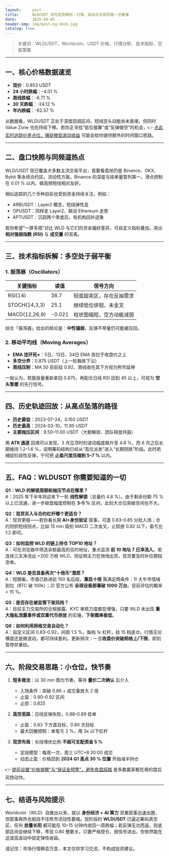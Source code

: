 ```yaml
---
layout:     post
title:      WLDUSDT 实时走势解析：行情、波动与交易思路一次看懂
date:       2025-09-05
header-img: img/post-bg-desk.jpg
catalog: true
---
```


> 关键词：WLDUSDT、Worldcoin、USDT 价格、行情分析、技术指标、交易策略

---

## 一、核心价格数据速览

- **现价**：0.853 USDT  
- **24 小时跌幅**：-4.01 %  
- **周线跌幅**：-6.71 %  
- **30 天跌幅**：-24.12 %  
- **年内跌幅**：-62.57 %  

从数据看，WLDUSDT 正处于深度回调区间，短线空头动能尚未衰竭，但同时 Value Zone 也在持续下移。若你正寻找“低位接筹”或“反弹做空”的机会，👉 [点此实时追踪价差点位，捕捉微型波动收益](https://okxdog.com/) 可能会给你提供额外的时间窗口思路。

---

## 二、盘口快照与同频道热点

WLD/USDT 现已覆盖大多数主流交易平台，首要看盘地仍是 Binance、OKX、Bybit 等永续合约区。流动性方面，Binance 的深度与挂单量暂列第一，滑点控制在 0.01 % 以内，做高频短线相对友好。

相似追踪的几个币种目前也受到资金持续关注，例如：

- ARBUSDT：Layer2 概念，短线弹性高  
- OPUSDT：同样走 Layer2、联动 Ethe­reum 走势  
- APTUSDT：沉寂两个季度后，有机构回补迹象  

若你希望“一屏多图”对比 WLD 与它们的资金偏好差异，可自定义指标叠加，突出 **相对强弱指数 (RSI)** 与 **成交量** 的背离。

---

## 三、技术指标拆解：多空处于弱平衡

### 1. 振荡器（Oscillators）

| 关键指标 | 读值 | 信号方向 |
| --- | --- | --- |
| RSI(14) | 38.7 | 轻度超卖区，存在反抽需求 |
| STOCH(14,3,3) | 25.1 | 继续低位徘徊，未金叉 |
| MACD(12,26,9) | -0.021 | 柱状图缩短，空方动能减弱 |

综合「振荡器」给出的结论是：**中性偏弱**，反弹不带量仍可能被压回。

### 2. 移动平均线（Moving Averages）

- **EMA 连环死×**：5日、13日、34日 EMA 皆位于收盘价之上  
- **多空分界**：0.875 USDT（上一轮箱体下沿）  
- **周线压制**：MA 50 目前挂 0.92，周线收在其下方视为熊市延伸  

一般认为，若能放量重新拿回 0.875，再配合日线 RSI 回到 45 以上，可视为 **空头暂缓** 的先行信号。

---

## 四、历史轨迹回放：从高点坠落的路径

- **历史最低**：2023-07-24，0.150 USDT  
- **历史最高**：2024-03-10，11.95 USDT  
- **主要抛压区间**：8.50–11.00 USDT（大额解锁、团队释放共振）  

用 **ATR 通道** 回溯可以发现，3 月见顶时的波动幅度飙升至 4.8 %，而 6 月之后长期维持 1.2–1.6 %，说明筹码结构已经从“高位派发”进入“长期阴跌”阶段。此时若捕捉阶段性反弹，宁可把 **止盈尺度压缩到 5–7 %** 以内。

---

## 五、FAQ：WLDUSDT 你需要知道的一切

**Q1：WLD 的解锁周期和抛压节点在哪里？**  
A：2025 年下半年将迎来下一轮 **线性解锁**（总量约 4.8 %）。由于剩余份额 75 % 以上已流通，进一步砸盘幅度控制在 **3–5 %** 区间，此刻大仓位突破空间也不大。

**Q2：现货买入与合约杠杆哪个更适合？**  
A：现货更稳——若你看长期 **AI+身份验证** 叙事，可逢 0.83–0.85 分批入场；合约则抓短线拐点，比如 15 min 级别 MACD 二次金叉，止损放 0.82 以下，盈亏比 1:2 即可。

**Q3：如何监控 WLD 的链上持仓 TOP10 地址？**  
A：可在浏览器中筛选余额最高的合约地址，重点监测 **前 10 地址 7 日净流入**。若连续三天净流出 >200 万枚 WLD，则证明主力在悄悄出货，现货要及时补位期指空单。

**Q4：WLD 是否具备再次“十倍币”潜质？**  
A：短期看，市值已跌进前 150 名后段，**重启十倍** 需满足两条件：1) 大牛市情绪到位（BTC 破 100k）；2) 官方公布 **全球设备部署破 1000 万台**。目前评估的概率 < 15 %。

**Q5：是否存在被监管下架风险？**  
A：目前主力交易所的合规披露、KYC 审核力度都在增强，只要 WLD 未出现 **重大隐私泄露事件或双重代币排放** 的实锤，**下架概率极低**。

**Q6：如何利用网格交易自动化？**  
A：自定义区间 0.83–0.92，间距 1.5 %，每档 1x 杠杆，挂 15 档底仓。行情无论横盘还是微波动，都可持续套利。更新频次：一旦**收盘价突破网格上/下限**，即刻暂停并重绘。

---

## 六、阶段交易思路：小仓位，快节奏

1. **短多做法**：以 30 min 图为节奏，等待 **量价二次确认** 后介入  
   - 入场条件：突破 0.86 + 成交量放大 2 倍  
   - 止盈：0.90–0.92 区间  
   - 止损：0.825  

2. **高空思路**：日线反弹失败，0.88–0.89 挂单  
   - 止盈：0.83 下方首目标，0.80 次目标  
   - 最大回撤控制：单笔亏 2 %，用 3x 以下杠杆  

3. **现货布局**：长线埋伏比例 **不超可支配资金 5 %**  
   - 定投模型：每周一次，周三 UTC+8 20:00 成交  
   - 动态止盈：价格回到 **2024 Q1 高点 30 % 位置** 开始减半持仓  

👉 [提前设置“价格提醒”与“保证金预警”，避免夜盘踩踏](https://okxdog.com/) 是多数赢家都在用的盘后风控动作。

---

## 七、结语与风险提示

Worldcoin（WLD）自推出以来，就以 **身份经济 + AI 算力** 双重叙事迅速出圈，但叙事再热也抵挡不住熊市流动性萎缩。现阶段的 **WLDUSDT** 已逼近筹码真空区，任何 **放量长阳** 都可能在 10–15 分钟内收回一周跌幅；若反弹无功而返，则底部区间会继续下移，考验 0.80 整数关。只要严格控仓、按信号进出，你依然能在这波高波动中锁定弹性收益。

请记住：市场行情瞬息万变，本文仅供学习交流，不构成投资建议。
